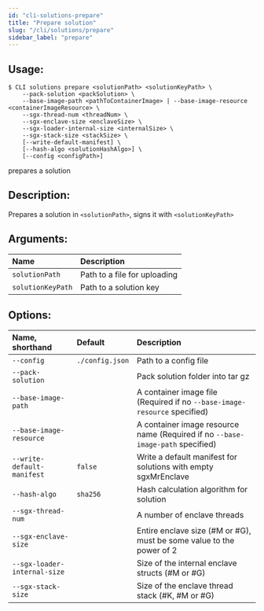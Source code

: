 ```yaml
---
id: "cli-solutions-prepare"
title: "Prepare solution"
slug: "/cli/solutions/prepare"
sidebar_label: "prepare"
---
```


## Usage:

```shell
$ CLI solutions prepare <solutionPath> <solutionKeyPath> \
    --pack-solution <packSolution> \
    --base-image-path <pathToContainerImage> | --base-image-resource <containerImageResource> \
    --sgx-thread-num <threadNum> \
    --sgx-enclave-size <enclaveSize> \
    --sgx-loader-internal-size <internalSize> \
    --sgx-stack-size <stackSize> \
    [--write-default-manifest] \
    [--hash-algo <solutionHashAlgo>] \
    [--config <configPath>]
```

prepares a solution

## Description:

Prepares a solution in `<solutionPath>`, signs it with `<solutionKeyPath>`

## Arguments:

|**Name**|**Description**|
| :- | :- |
|`solutionPath`|Path to a file for uploading|
|`solutionKeyPath`|Path to a solution key|

## Options:

|**Name, shorthand**|**Default**|**Description**|
| :- | :- | :- |
|`--config`|`./config.json`|Path to a config file|
|`--pack-solution`||Pack solution folder into tar gz|
|`--base-image-path`||A container image file (Required if no `--base-image-resource` specified)|
|`--base-image-resource`||A container image resource name (Required if no `--base-image-path` specified)|
|`--write-default-manifest`|`false`|Write a default manifest for solutions with empty sgxMrEnclave|
|`--hash-algo`|`sha256`|Hash calculation algorithm for solution|
|`--sgx-thread-num`||A number of enclave threads|
|`--sgx-enclave-size`||Entire enclave size (#M or #G), must be some value to the power of 2|
|`--sgx-loader-internal-size`||Size of the internal enclave structs (#M or #G)|
|`--sgx-stack-size`||Size of the enclave thread stack (#K, #M or #G)|
